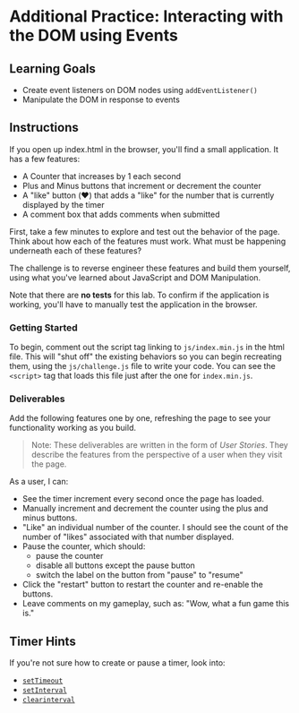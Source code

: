 # Additional Practice: Interacting with the DOM using Events

## Learning Goals

- Create event listeners on DOM nodes using `addEventListener()`
- Manipulate the DOM in response to events

## Instructions

If you open up index.html in the browser, you'll find a small application. It
has a few features:

- A Counter that increases by 1 each second
- Plus and Minus buttons that increment or decrement the counter
- A "like" button (❤️) that adds a "like" for the number that is currently
  displayed by the timer
- A comment box that adds comments when submitted

First, take a few minutes to explore and test out the behavior of the page.
Think about how each of the features must work. What must be happening
underneath each of these features?

The challenge is to reverse engineer these features and build them yourself,
using what you've learned about JavaScript and DOM Manipulation.

Note that there are **no tests** for this lab. To confirm if the application is
working, you'll have to manually test the application in the browser.

### Getting Started

To begin, comment out the script tag linking to `js/index.min.js` in the html
file. This will "shut off" the existing behaviors so you can begin recreating
them, using the `js/challenge.js` file to write your code. You can see the
`<script>` tag that loads this file just after the one for `index.min.js`.

### Deliverables

Add the following features one by one, refreshing the page to see your
functionality working as you build.

> Note: These deliverables are written in the form of _User Stories_. They
> describe the features from the perspective of a user when they visit the page.

As a user, I can:

- See the timer increment every second once the page has loaded.
- Manually increment and decrement the counter using the plus and minus buttons.
- "Like" an individual number of the counter. I should see the count of the
  number of "likes" associated with that number displayed.
- Pause the counter, which should:
  - pause the counter
  - disable all buttons except the pause button
  - switch the label on the button from "pause" to "resume"
- Click the "restart" button to restart the counter and re-enable the buttons.
- Leave comments on my gameplay, such as: "Wow, what a fun game this is."

## Timer Hints

If you're not sure how to create or pause a timer, look into:

- [`setTimeout`](https://developer.mozilla.org/en-US/docs/Web/API/WindowOrWorkerGlobalScope/setTimeout)
- [`setInterval`](https://developer.mozilla.org/en-US/docs/Web/API/WindowOrWorkerGlobalScope/setInterval)
- [`clearinterval`](https://developer.mozilla.org/en-US/docs/Web/API/WindowOrWorkerGlobalScope/clearInterval)
